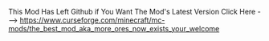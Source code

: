This Mod Has Left Github if You Want The Mod's Latest Version Click Here ---> https://www.curseforge.com/minecraft/mc-mods/the_best_mod_aka_more_ores_now_exists_your_welcome
